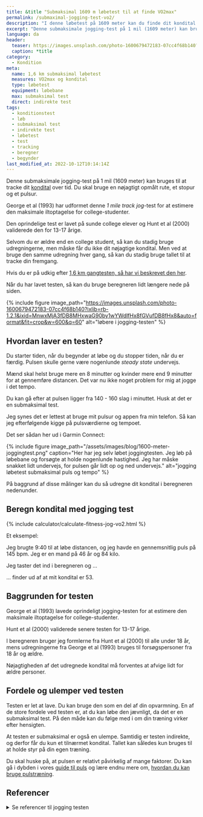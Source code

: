 ```yaml
---
title: &title "️Submaksimal 1609 m løbetest til at finde VO2max"
permalink: /submaximal-jogging-test-vo2/
description: "I denne løbetest på 1609 meter kan du finde dit kondital og VO2max. Du skal bare bruge en nøjagtigt opmålt rute, et stopur og et pulsur."
excerpt: "Denne submaksimale jogging-test på 1 mil (1609 meter) kan bruges til at tracke dit kondital over tid. Du skal bruge en nøjagtigt opmålt rute, et stopur og et pulsur."
language: da
header:
  teaser: https://images.unsplash.com/photo-1600679472183-07cc4f68b140?ixlib=rb-1.2.1&ixid=MnwxMjA3fDB8MHxwaG90by1wYWdlfHx8fGVufDB8fHx8&auto=format&fit=crop&h=300&w=400&q=10
  caption: *title
category:
  - Kondition
meta:
  name: 1,6 km submaksimal løbetest
  measures: VO2max og kondital
  type: løbetest
  equipment: løbebane
  max: submaksimal test
  direct: indirekte test
tags:
  - konditionstest
  - løb
  - submaksimal test
  - indirekte test
  - løbetest
  - test
  - tracking
  - beregner
  - begynder
last_modified_at: 2022-10-12T10:14:14Z
---
```


Denne submaksimale jogging-test på 1 mil (1609 meter) kan bruges til at tracke dit [kondital](/kondital/) over tid. Du skal bruge en nøjagtigt opmålt rute, et stopur og et pulsur.

George et al (1993) har udformet denne _1 mile track jog_-test for at estimere den maksimale iltoptagelse for college-studenter.

Den oprindelige test er lavet på sunde college elever og Hunt et al (2000) validerede den for 13-17 årige.

Selvom du er ældre end en college student, så kan du stadig bruge udregningerne, men måske får du ikke dit nøjagtige kondital. Men ved at bruge den samme udregning hver gang, så kan du stadig bruge tallet til at tracke din fremgang.

Hvis du er på udkig efter [1,6 km gangtesten, så har vi beskrevet den her](/gaatest/).

Når du har lavet testen, så kan du bruge beregneren lidt længere nede på siden.

{% include figure image_path="https://images.unsplash.com/photo-1600679472183-07cc4f68b140?ixlib=rb-1.2.1&ixid=MnwxMjA3fDB8MHxwaG90by1wYWdlfHx8fGVufDB8fHx8&auto=format&fit=crop&w=600&q=60" alt="løbere i jogging-testen" %}

## Hvordan laver en testen?

Du starter tiden, når du begynder at løbe og du stopper tiden, når du er færdig. Pulsen skulle gerne være nogenlunde _steady state_ undervejs.

Mænd skal helst bruge mere en 8 minutter og kvinder mere end 9 minutter for at gennemføre distancen. Det var nu ikke noget problem for mig at jogge i det tempo.

Du kan gå efter at pulsen ligger fra 140 - 160 slag i minuttet. Husk at det er en submaksimal test.

Jeg synes det er lettest at bruge mit pulsur og appen fra min telefon. Så kan jeg efterfølgende kigge på pulsværdierne og tempoet.

Det ser sådan her ud i Garmin Connect:

{% include figure image_path="/assets/images/blog/1600-meter-joggingtest.png" caption="Her har jeg selv løbet joggingtesten. Jeg løb på løbebane og forsøgte at holde nogenlunde hastighed. Jeg har måske snakket lidt undervejs, for pulsen går lidt op og ned undervejs." alt="jogging løbetest submaksimal puls og tempo" %}

På baggrund af disse målinger kan du så udregne dit kondital i beregneren nedenunder.

## Beregn kondital med jogging test

{% include calculator/calculate-fitness-jog-vo2.html %}

Et eksempel:

Jeg brugte 9:40 til at løbe distancen, og jeg havde en gennemsnitlig puls på 145 bpm. Jeg er en mand på 46 år og 84 kilo.

Jeg taster det ind i beregneren og ...

... finder ud af at mit kondital er 53.

## Baggrunden for testen

George et al (1993) lavede oprindeligt jogging-testen for at estimere den maksimale iltoptagelse for college-studenter.

Hunt et al (2000) validerede senere testen for 13-17 årige.

I beregneren bruger jeg formlerne fra Hunt et al (2000) til alle under 18 år, mens udregningerne fra George et al (1993) bruges til forsøgspersoner fra 18 år og ældre.

Nøjagtigheden af det udregnede kondital må forventes at afvige lidt for ældre personer.

## Fordele og ulemper ved testen

Testen er let at lave. Du kan bruge den som en del af din opvarmning. En af de store fordele ved testen er, at du kan løbe den jævnligt, da det er en submaksimal test. På den måde kan du følge med i om din træning virker efter hensigten.

At testen er submaksimal er også en ulempe. Samtidig er testen indirekte, og derfor får du kun et tilnærmet kondital. Tallet kan således kun bruges til at holde styr på din egen træning.

Du skal huske på, at pulsen er relativt påvirkelig af mange faktorer. Du kan gå i dybden i vores [guide til puls](/puls/) og lære endnu mere om, [hvordan du kan bruge pulstræning](/pulstraening/).

## Referencer

<details markdown="1">
  <summary>Se referencer til jogging testen</summary>

- Ferrar, Katia, Harrison Evans, Ashleigh Smith, Gaynor Parfitt, og Roger Eston. 2014. “A Systematic Review and Meta-Analysis of Submaximal Exercise-Based Equations to Predict Maximal Oxygen Uptake in Young People”. Pediatric exercise science 26 (april). <https://doi.org/10.1123/pes.2013-0153>.
- George, James, P. Vehrs, Phillip Allsen, Gilbert Fellingham, og A. Fisher. 1993. “VO2 max estimation from a submaximal 1-mile track jog for fit college age individuals”. Medicine and science in sports and exercise 25 (april): 401–6. <https://doi.org/10.1249/00005768-199303000-00017>.
- Hunt, Brian, James George, P. Vehrs, A. Fisher, og Gilbert Fellingham. 2000. “Validity of a Submaximal 1-Mile Track Jog Test in Predicting VO 2 max in Fit Teenagers”. Pediatric exercise science 12 (februar): 80–90. <https://doi.org/10.1123/pes.12.1.80>.
</details>
